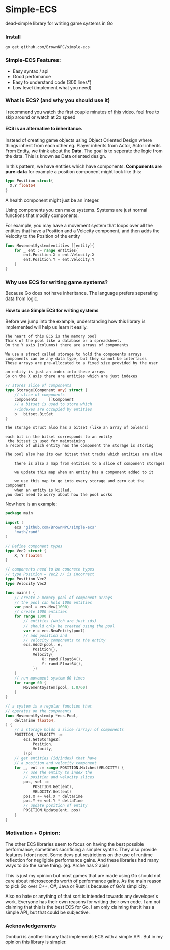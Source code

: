 # Simple-ECS
dead-simple library for writing
game systems in Go

### Install
```go get github.com/BrownNPC/simple-ecs```

### Simple-ECS Features:
- Easy syntax / api
- Good perfomance
- Easy to understand code (300 lines*)
- Low level (implement what you need)


### What is ECS? (and why you should use it)
I recommend you watch the first couple minutes of [this](https://youtu.be/9LNgSDP1zrw?t=2m40s)
video. feel free to skip around
or watch at 2x speed

#### ECS is an alternative to inheritance.


Instead of creating game objects using Object Oriented Design where
things inherit from each other eg.
Player inherits from Actor, Actor inherits From Entity,
we
think about the **Data**. The goal is to
seperate the logic from the data.
This is known as
Data oriented design.

In this pattern, we have entities
which have components.
**Components are pure-data**
for example a position component
might look like this:
```go
type Position struct{
  X,Y float64
}
```
A health component might
just be an integer.

Using components you can make systems.
Systems are just normal functions that
modify components.

For example, you may have a movement system
that loops over all the entities that
have a Position and a Velocity component,
and then
adds the Velocity to the Position of the entity

```go
func MovementSystem(entities []entity){
	for _ ent := range entities{
		ent.Position.X = ent.Velocity.X
		ent.Position.Y = ent.Velocity.Y
	}
}
```

### Why use ECS for writing game systems?
  Because Go does not have inheritance.
  The language prefers seperating data from
  logic.

#### How to use Simple ECS for writing systems
Before we jump into the example, understanding how
this library is implemented will help us learn it easily.

	The heart of this ECS is the memory pool
	Think of the pool like a database or a spreadsheet.
	On the Y axis (columns) there are arrays of components

	We use a struct called storage to hold the components arrays
	components can be any data type, but they cannot be interfaces
	These arrays are pre-allocated to a fixed size provided by the user

	an entity is just an index into these arrays
	So on the X axis there are entities which are just indexes
```go
// stores slice of components
type Storage[Component any] struct {
	// slice of components
	components     []Component
	// a bitset is used to store which
	//indexes are occupied by entities
	b   bitset.BitSet
}
```
	The storage struct also has a bitset (like an array of boleans)

	each bit in the bitset corresponds to an entity
	 the bitset is used for maintaining
	a record of which entity has the component the storage is storing

	The pool also has its own bitset that tracks which entities are alive

		there is also a map from entities to a slice of component storages

		we update this map when an entity has a component added to it

		we use this map to go into every storage and zero out the component
		when an entity is killed.
    you dont need to worry about how the pool works

Now here is an example:
```go
package main

import (
	ecs "github.com/BrownNPC/simple-ecs"
	"math/rand"
)

// Define component types
type Vec2 struct {
	X, Y float64
}

// components need to be concrete types
// type Position = Vec2 // is incorrect
type Position Vec2
type Velocity Vec2

func main() {
	// create a memory pool of component arrays
	// the pool can hold 1000 entities
	var pool = ecs.New(1000)
	// create 1000 entities
	for range 1000 {
		// entities (which are just ids)
		// should only be created using the pool
		var e = ecs.NewEntity(pool)
		// add position and
		// velocity components to the entity
		ecs.Add2(pool, e,
			Position{},
			Velocity{
				X: rand.Float64(),
				Y: rand.Float64(),
			})
	}
	// run movement system 60 times
	for range 60 {
		MovementSystem(pool, 1.0/60)
	}
}

// a system is a regular function that
// operates on the components
func MovementSystem(p *ecs.Pool,
	deltaTime float64,
) {
	// a storage holds a slice (array) of components
	POSITION, VELOCITY :=
		ecs.GetStorage2[
			Position,
			Velocity,
		](p)
	// get entities (id/index) that have
	// a position and velocity component
	for _, ent := range POSITION.Matches(VELOCITY) {
		// use the entity to index the
		// position and velocity slices
		pos, vel :=
			POSITION.Get(ent),
			VELOCITY.Get(ent)
		pos.X += vel.X * deltaTime
		pos.Y += vel.Y * deltaTime
		// update position of entity
		POSITION.Update(ent, pos)
	}
}
```

### Motivation + Opinion:
  The other ECS libraries seem
  to focus on having the best
  possible performance,
  sometimes sacrificing a
  simpler syntax. They also provide features
  I dont need.
  Some devs put
  restrictions on the use of
  runtime reflection for negligible
  performance gains. And these libraries had
  many ways to do
  the same thing. (eg. Arche has 2 apis)

  This is just my opinion but most
  games that are made using Go should
  not care about microseconds worth
  of performance gains. As the main reason
  to pick Go over C++, C#, Java or Rust is
  because of Go's simplicity.
  
  Also no hate or anything of that sort
  is intended towards any developer's work.
  Everyone has their own reasons for writing
  their own code. I am not claiming that
  this is the best ECS for Go. I am only claiming
  that it has a simple API,
  but that could be subjective.

### Acknowledgements
  Donburi is another library that
  implements ECS with a simple API.
  But in my opinion this library is
  simpler.
